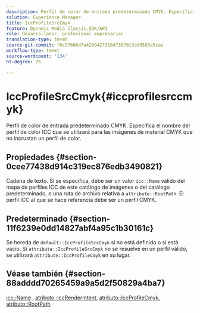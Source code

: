 ```yaml
---
description: Perfil de color de entrada predeterminado CMYK. Especifica el nombre del perfil de color ICC que se utilizará para las imágenes de material CMYK que no incrustan un perfil de color.
solution: Experience Manager
title: IccProfileSrcCmyk
feature: Dynamic Media Classic,SDK/API
role: Desarrollador, profesional empresarial
translation-type: tm+mt
source-git-commit: f6c97606d7a4209427316d7367013ad9585a5cae
workflow-type: tm+mt
source-wordcount: '134'
ht-degree: 2%

---
```



# IccProfileSrcCmyk{#iccprofilesrccmyk}

Perfil de color de entrada predeterminado CMYK. Especifica el nombre del perfil de color ICC que se utilizará para las imágenes de material CMYK que no incrustan un perfil de color.

## Propiedades {#section-0cee77438d914c319ec876edb3490821}

Cadena de texto. Si se especifica, debe ser un valor `icc::Name` válido del mapa de perfiles ICC de este catálogo de imágenes o del catálogo predeterminado, o una ruta de archivo relativa a `attribute::RootPath`. El perfil ICC al que se hace referencia debe ser un perfil CMYK.

## Predeterminado {#section-11f6239e0dd14827abf4a95c1b30161c}

Se hereda de `default::IccProfileSrcCmyk` si no está definido o si está vacío. Si `attribute::IccProfileSrcCmyk` no se resuelve en un perfil válido, se utilizará `attribute::IccProfileCmyk` en su lugar.

## Véase también {#section-88adddd70265459a9a5d2f50829a4ba7}

[icc::Name](../../../../../ir-api/material-cat/image-rendering-api-ref/c-ir-material-catalog/c-ir-icc-profile-map-reference/r-ir-name-icc.md#reference-7a293ede360e433782575f8f6a562ac2) ,  [atributo::IccRenderIntent](../../../../../ir-api/material-cat/image-rendering-api-ref/c-ir-material-catalog/c-ir-attributes-reference/r-ir-iccrenderintent.md#reference-3b80b7a4c25545a593c5076f318b5c40),  [atributo::IccProfileCmyk](../../../../../ir-api/material-cat/image-rendering-api-ref/c-ir-material-catalog/c-ir-attributes-reference/r-ir-iccprofilecmyk.md#reference-55aead2d924847ffbd1be4c46add7127),  [atributo::RootPath](../../../../../ir-api/material-cat/image-rendering-api-ref/c-ir-material-catalog/c-ir-attributes-reference/r-ir-rootpath.md#reference-a4d7c96b62e14fcbad1740c702f160f3)
